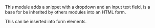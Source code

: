 This module adds a snippet with a dropdown and an input text field, is a
base for be inherited by others modules into an HTML form.

This can be inserted into form elements.
